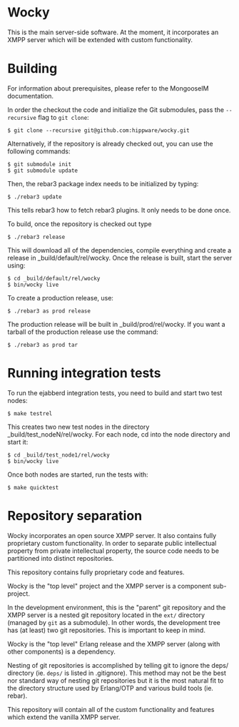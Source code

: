 Wocky
========
This is the main server-side software. At the moment, it incorporates an XMPP
server which will be extended with custom functionality.

Building
========
For information about prerequisites, please refer to the MongooseIM
documentation.

In order the checkout the code and initialize the Git submodules, pass the
`--recursive` flag to `git clone`:

    $ git clone --recursive git@github.com:hippware/wocky.git

Alternatively, if the repository is already checked out, you can use the
following commands:

    $ git submodule init
    $ git submodule update

Then, the rebar3 package index needs to be initialized by typing:

    $ ./rebar3 update

This tells rebar3 how to fetch rebar3 plugins. It only needs to be done once.

To build, once the repository is checked out type

    $ ./rebar3 release

This will download all of the dependencies, compile everything and create a
release in _build/default/rel/wocky. Once the release is built, start the
server using:

    $ cd _build/default/rel/wocky
    $ bin/wocky live

To create a production release, use:

    $ ./rebar3 as prod release

The production release will be built in _build/prod/rel/wocky. If you want a
tarball of the production release use the command:

    $ ./rebar3 as prod tar

Running integration tests
=========================

To run the ejabberd integration tests, you need to build and start two test
nodes:

    $ make testrel

This creates two new test nodes in the directory _build/test\_nodeN/rel/wocky. For each node,
cd into the node directory and start it:

    $ cd _build/test_node1/rel/wocky
    $ bin/wocky live

Once both nodes are started, run the tests with:

    $ make quicktest

Repository separation
=====================
Wocky incorporates an open source XMPP server. It also contains fully
proprietary custom functionality. In order to separate public intellectual
property from private intellectual property, the source code needs to be
partitioned into distinct repositories.

This repository contains fully proprietary code and features.

Wocky is the "top level" project and the XMPP server is a component sub-project.

In the development environment, this is the "parent" git repository and the
XMPP server is a nested git repository located in the `ext/` directory (managed
by `git` as a submodule). In other words, the development tree has (at least)
two git repositories. This is important to keep in mind.

Wocky is the "top level" Erlang release and the XMPP server (along with other
components) is a dependency.

Nesting of git repositories is accomplished by telling git to ignore the deps/
directory (ie. `deps/` is listed in .gitignore). This method may not be the best
nor standard way of nesting git repositories but it is the most natural fit to
the directory structure used by Erlang/OTP and various build tools (ie. rebar).

This repository will contain all of the custom functionality and features which
extend the vanilla XMPP server.

